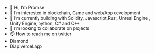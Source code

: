 - 👋 Hi, I’m Promise 
- 👀 I’m interested in blockchain,  Game and web/App development 
- 🌱 I’m currently building with Solidity,  Javascript,Rust, Unreal Engine , Unity Engine, python, C# and C++
- 💞️ I’m looking to collaborate on projects 
- 📫 How to reach me on twitter
- Diamond
- Diap.vercel.app 
<!---
Diapmusic/Diapmusic is a ✨ special ✨ repository because its `README.md` (this file) appears on your GitHub profile.
You can click the Preview link to take a look at your changes.
--->
